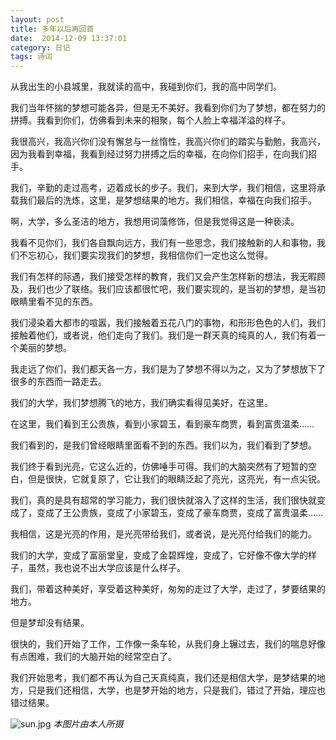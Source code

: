 ```yaml
---
layout: post
title: 多年以后再回首
date:  2014-12-09 13:37:01  
category: 日记
tags: 诗词
---
```

从我出生的小县城里，我就读的高中，我碰到你们，我的高中同学们。

我们当年怀揣的梦想可能各异，但是无不美好。我看到你们为了梦想，都在努力的拼搏。我看到你们，仿佛看到未来的相聚，每个人脸上幸福洋溢的样子。

我很高兴，我高兴你们没有懈怠与一丝惰性，我高兴你们的踏实与勤勉，我高兴，因为我看到幸福，我看到经过努力拼搏之后的幸福，在向你们招手，在向我们招手。

我们，辛勤的走过高考，迈着成长的步子。我们，来到大学，我们相信，这里将承载我们最后的洗炼，这里，是梦想结果的地方。我们相信，幸福在向我们招手。

啊，大学，多么圣洁的地方，我想用词藻修饰，但是我觉得这是一种亵渎。

我看不见你们，我们各自飘向远方，我们有一些思念，我们接触新的人和事物，我们不忘初心，我们要实现我们的梦想，我相信你们一定也这么觉得。

我们有怎样的际遇，我们接受怎样的教育，我们又会产生怎样新的想法，我无暇顾及，我们也少了联络。我们应该都很忙吧，我们要实现的，是当初的梦想，是当初眼睛里看不见的东西。

我们浸染着大都市的喧嚣，我们接触着五花八门的事物，和形形色色的人们，我们接触着他们，或者说，他们走向了我们。我们是一群天真的纯真的人，我们有着一个美丽的梦想。

我走远了你们，我们都天各一方，我们是为了梦想不得以为之，又为了梦想放下了很多的东西而一路走去。

我们的大学，我们梦想腾飞的地方，我们确实看得见美好，在这里。

在这里，我们看到王公贵族，看到小家碧玉，看到豪车商贾，看到富贵温柔……

我们看到的，是我们曾经眼睛里面看不到的东西。我们以为，我们看到了梦想。

我们终于看到光亮，它这么近的，仿佛唾手可得。我们的大脑突然有了短暂的空白，但是很快，它就复原了，它让我们的眼睛泛起了亮光，这亮光，有一点尖锐。

我们，真的是具有超常的学习能力，我们很快就溶入了这样的生活，我们很快就变成了，变成了王公贵族，变成了小家碧玉，变成了豪车商贾，变成了富贵温柔……

我相信，这是光亮的作用，是光亮带给我们，或者说，是光亮付给我们的能力。

我们的大学，变成了富丽堂皇，变成了金碧辉煌，变成了，它好像不像大学的样子，虽然，我也说不出大学应该是什么样子。

我们，带着这种美好，享受着这种美好，匆匆的走过了大学，走过了，梦要结果的地方。

但是梦却没有结果。

很快的，我们开始了工作，工作像一条车轮，从我们身上辗过去，我们的喘息好像有点困难，我们的大脑开始的经常空白了。

我们开始思考，我们都不再认为自己天真纯真，我们还是相信大学，是梦结果的地方，只是我们还相信，大学，也是梦开始的地方，只是我们，错过了开始，理应也错过结果。

![sun.jpg](http://shamospace.qiniudn.com/sun.jpg)
*本图片由本人所摄*














